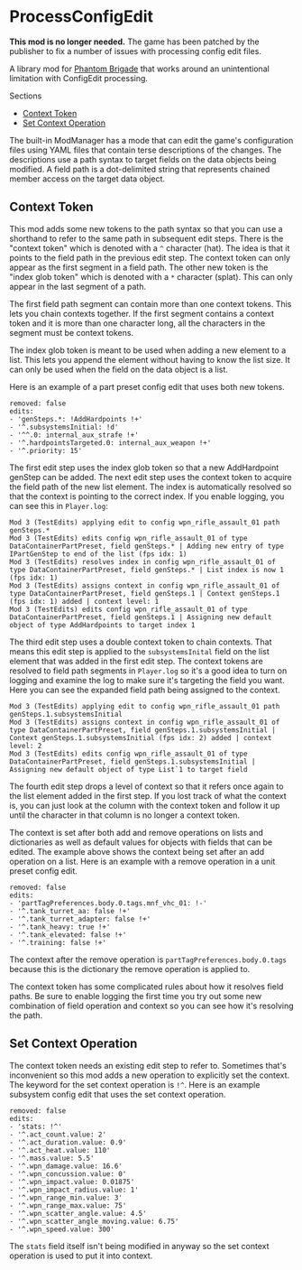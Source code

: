 # ProcessConfigEdit

**This mod is no longer needed.** The game has been patched by the publisher to fix a number of issues with processing config edit files.

A library mod for [Phantom Brigade](https://braceyourselfgames.com/phantom-brigade/) that works around an unintentional limitation with ConfigEdit processing.

Sections

- [Context Token](#context-token)
- [Set Context Operation](#set-context-operation)

The built-in ModManager has a mode that can edit the game's configuration files using YAML files that contain terse descriptions of the changes. The descriptions use a path syntax to target fields on the data objects being modified. A field path is a dot-delimited string that represents chained member access on the target data object.

## Context Token

This mod adds some new tokens to the path syntax so that you can use a shorthand to refer to the same path in subsequent edit steps. There is the "context token" which is denoted with a `^` character (hat). The idea is that it points to the field path in the previous edit step. The context token can only appear as the first segment in a field path. The other new token is the "index glob token" which is denoted with a `*` character (splat). This can only appear in the last segment of a path.

The first field path segment can contain more than one context tokens. This lets you chain contexts together. If the first segment contains a context token and it is more than one character long, all the characters in the segment must be context tokens.

The index glob token is meant to be used when adding a new element to a list. This lets you append the element without having to know the list size. It can only be used when the field on the data object is a list.

Here is an example of a part preset config edit that uses both new tokens.
```
removed: false
edits:
- 'genSteps.*: !AddHardpoints !+'
- '^.subsystemsInitial: !d'
- '^^.0: internal_aux_strafe !+'
- '^.hardpointsTargeted.0: internal_aux_weapon !+'
- '^.priority: 15'
```

The first edit step uses the index glob token so that a new AddHardpoint genStep can be added. The next edit step uses the context token to acquire the field path of the new list element. The index is automatically resolved so that the context is pointing to the correct index. If you enable logging, you can see this in `Player.log`:
```
Mod 3 (TestEdits) applying edit to config wpn_rifle_assault_01 path genSteps.*
Mod 3 (TestEdits) edits config wpn_rifle_assault_01 of type DataContainerPartPreset, field genSteps.* | Adding new entry of type IPartGenStep to end of the list (fps idx: 1)
Mod 3 (TestEdits) resolves index in config wpn_rifle_assault_01 of type DataContainerPartPreset, field genSteps.* | List index is now 1 (fps idx: 1)
Mod 3 (TestEdits) assigns context in config wpn_rifle_assault_01 of type DataContainerPartPreset, field genSteps.1 | Context genSteps.1 (fps idx: 1) added | context level: 1
Mod 3 (TestEdits) edits config wpn_rifle_assault_01 of type DataContainerPartPreset, field genSteps.1 | Assigning new default object of type AddHardpoints to target index 1
```
The third edit step uses a double context token to chain contexts. That means this edit step is applied to the `subsystemsInital` field on the list element that was added in the first edit step. The context tokens are resolved to field path segments in `Player.log` so it's a good idea to turn on logging and examine the log to make sure it's targeting the field you want. Here you can see the expanded field path being assigned to the context.
```
Mod 3 (TestEdits) applying edit to config wpn_rifle_assault_01 path genSteps.1.subsystemsInitial
Mod 3 (TestEdits) assigns context in config wpn_rifle_assault_01 of type DataContainerPartPreset, field genSteps.1.subsystemsInitial | Context genSteps.1.subsystemsInitial (fps idx: 2) added | context level: 2
Mod 3 (TestEdits) edits config wpn_rifle_assault_01 of type DataContainerPartPreset, field genSteps.1.subsystemsInitial | Assigning new default object of type List`1 to target field
```
The fourth edit step drops a level of context so that it refers once again to the list element added in the first step. If you lost track of what the context is, you can just look at the column with the context token and follow it up until the character in that column is no longer a context token.

The context is set after both add and remove operations on lists and dictionaries as well as default values for objects with fields that can be edited. The example above shows the context being set after an add operation on a list. Here is an example with a remove operation in a unit preset config edit.
```
removed: false
edits:
- 'partTagPreferences.body.0.tags.mnf_vhc_01: !-'
- '^.tank_turret_aa: false !+'
- '^.tank_turret_adapter: false !+'
- '^.tank_heavy: true !+'
- '^.tank_elevated: false !+'
- '^.training: false !+'
```
The context after the remove operation is `partTagPreferences.body.0.tags` because this is the dictionary the remove operation is applied to.

The context token has some complicated rules about how it resolves field paths. Be sure to enable logging the first time you try out some new combination of field operation and context so you can see how it's resolving the path.

## Set Context Operation

The context token needs an existing edit step to refer to. Sometimes that's inconvenient so this mod adds a new operation to explicitly set the context. The keyword for the set context operation is `!^`. Here is an example subsystem config edit that uses the set context operation.
```
removed: false
edits:
- 'stats: !^'
- '^.act_count.value: 2'
- '^.act_duration.value: 0.9'
- '^.act_heat.value: 110'
- '^.mass.value: 5.5'
- '^.wpn_damage.value: 16.6'
- '^.wpn_concussion.value: 0'
- '^.wpn_impact.value: 0.01875'
- '^.wpn_impact_radius.value: 1'
- '^.wpn_range_min.value: 3'
- '^.wpn_range_max.value: 75'
- '^.wpn_scatter_angle.value: 4.5'
- '^.wpn_scatter_angle_moving.value: 6.75'
- '^.wpn_speed.value: 300'
```
The `stats` field itself isn't being modified in anyway so the set context operation is used to put it into context.
